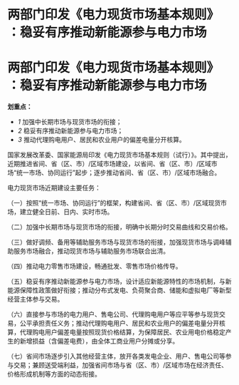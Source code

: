# 两部门印发《电力现货市场基本规则》 ：稳妥有序推动新能源参与电力市场

# 两部门印发《电力现货市场基本规则》 ：稳妥有序推动新能源参与电力市场

**划重点：**

  * _1_ 加强中长期市场与现货市场的衔接；
  * _2_ 稳妥有序推动新能源参与电力市场；
  * _3_ 推动代理购电用户、居民和农业用户的偏差电量分开核算。

国家发展改革委、国家能源局印发《电力现货市场基本规则（试行）》。其中提出，近期推进省间、省（区、市）/区域市场建设，以省间、省（区、市）/区域市场“统一市场、协同运行”起步；逐步推动省间、省（区、市）/区域市场融合。

电力现货市场近期建设主要任务：

（一）按照“统一市场、协同运行”的框架，构建省间、省（区、市）/区域现货市场，建立健全日前、日内、实时市场。

（二）加强中长期市场与现货市场的衔接，明确中长期分时交易曲线和交易价格。

（三）做好调频、备用等辅助服务市场与现货市场的衔接，加强现货市场与调峰辅助服务市场融合，推动现货市场与辅助服务市场联合出清。

（四）推动电力零售市场建设，畅通批发、零售市场价格传导。

（五）稳妥有序推动新能源参与电力市场，设计适应新能源特性的市场机制，与新能源保障性政策做好衔接；推动分布式发电、负荷聚合商、储能和虚拟电厂等新型经营主体参与交易。

（六）直接参与市场的电力用户、售电公司、代理购电用户等应平等参与现货交易，公平承担责任义务；推动代理购电用户、居民和农业用户的偏差电量分开核算，代理购电用户偏差电量按照现货价格结算，为保障居民、农业用电价格稳定产生的新增损益（含偏差电费），由全体工商业用户分摊或分享。

（七）省间市场逐步引入其他经营主体，放开各类发电企业、用户、售电公司等参与交易；兼顾送受端利益，加强省间市场与省（区、市）/区域市场在经济责任、价格形成机制等方面的动态衔接。


